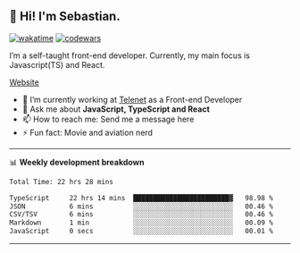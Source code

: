 ## 👋 Hi! I'm Sebastian.

[![wakatime](https://wakatime.com/badge/user/df0036c6-328a-4a39-be9b-e49417ed22a1.svg)](https://wakatime.com/@df0036c6-328a-4a39-be9b-e49417ed22a1)
[![codewars](https://www.codewars.com/users/sebavuye/badges/small)](https://www.codewars.com/users/sebavuye)

I’m a self-taught front-end developer. Currently, my main focus is Javascript(TS) and React.

[Website](https://sebastianvuye.be)

- 🔭 I’m currently working at [Telenet](https://telenet.be/) as a Front-end Developer
- 💬 Ask me about **JavaScript, TypeScript and React**
- 📫 How to reach me: Send me a message here
- ⚡ Fun fact: Movie and aviation nerd

-------

📊 **Weekly development breakdown**

<!--START_SECTION:waka-->

```txt
Total Time: 22 hrs 28 mins

TypeScript     22 hrs 14 mins  ████████████████████████▓   98.98 %
JSON           6 mins          ░░░░░░░░░░░░░░░░░░░░░░░░░   00.46 %
CSV/TSV        6 mins          ░░░░░░░░░░░░░░░░░░░░░░░░░   00.46 %
Markdown       1 min           ░░░░░░░░░░░░░░░░░░░░░░░░░   00.09 %
JavaScript     0 secs          ░░░░░░░░░░░░░░░░░░░░░░░░░   00.01 %
```

<!--END_SECTION:waka-->
-------
